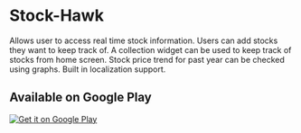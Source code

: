 # Stock-Hawk

Allows user to access real time stock information. Users can add stocks they want to keep track of.
A collection widget can be used to keep track of stocks from home screen. 
Stock price trend for past year can be checked using graphs. 
Built in localization support.

## Available on Google Play

<a href="https://play.google.com/store/apps/details?id=com.sachin.stockhawk">
<img alt="Get it on Google Play" src="http://steverichey.github.io/google-play-badge-svg/img/en_get.svg" />
</a>
